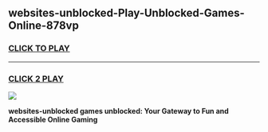
## websites-unblocked-Play-Unblocked-Games-Online-878vp
<h3>
<a href="https://premium76.site?title=websites-unblocked&ref=25A">CLICK TO PLAY</a></h3>
<hr>

<h3>
<a href="https://premium76.site?title=websites-unblocked&ref=25A">CLICK 2 PLAY</a>
  
</h3>

<a href="https://premium76.site?title=websites-unblocked&ref=25A"><img src="https://clearcache.store/games.png"></a>


**websites-unblocked games unblocked: Your Gateway to Fun and Accessible Online Gaming**
